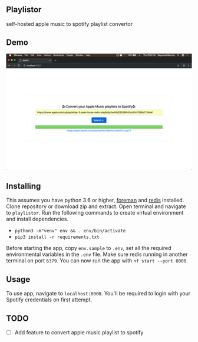## Playlistor
self-hosted apple music to spotify playlist convertor

## Demo
![Demo](docs/demo.png)

## Installing
This assumes you have python 3.6 or higher, [foreman](https://www.npmjs.com/package/foreman) and [redis](https://redis.io/topics/quickstart) installed.
Clone repository or download zip and extract. Open terminal and navigate to `playlistor`. Run the following commands to create virtual environment and install dependencies.

* `python3 -m"venv" env && . env/bin/activate`
* `pip3 install -r requirements.txt`

Before starting the app, copy `env.sample` to `.env`, set all the required environmental variables in the `.env` file. Make sure redis running in another terminal on port `6379`.
You can now run the app with `nf start --port 8000`.


## Usage
To use app, navigate to `localhost:8000`. You'll be required to login with your Spotify credentials on first attempt.

## TODO
- [ ] Add feature to convert apple music playlist to spotify
